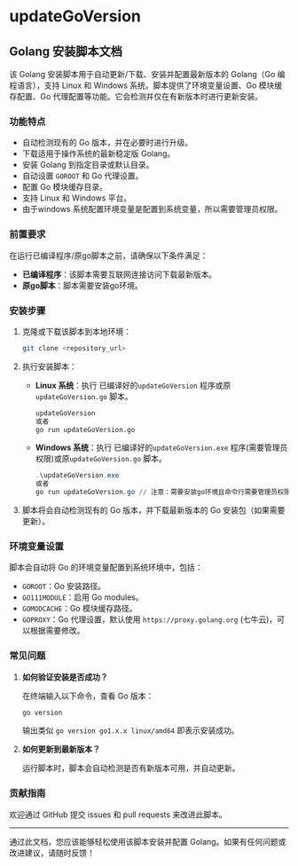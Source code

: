# updateGoVersion
## Golang 安装脚本文档

该 Golang 安装脚本用于自动更新/下载、安装并配置最新版本的 Golang（Go 编程语言），支持 Linux 和 Windows 系统。脚本提供了环境变量设置、Go 模块缓存配置、Go 代理配置等功能。它会检测并仅在有新版本时进行更新安装。

### 功能特点

- 自动检测现有的 Go 版本，并在必要时进行升级。
- 下载适用于操作系统的最新稳定版 Golang。
- 安装 Golang 到指定目录或默认目录。
- 自动设置 `GOROOT` 和 Go 代理设置。
- 配置 Go 模块缓存目录。
- 支持 Linux 和 Windows 平台。
- 由于windows 系统配置环境变量是配置到系统变量，所以需要管理员权限。

### 前置要求

在运行已编译程序/原go脚本之前，请确保以下条件满足：
- **已编译程序**：该脚本需要互联网连接访问下载最新版本。
- **原go脚本**：脚本需要安装go环境。

### 安装步骤

1. 克隆或下载该脚本到本地环境：

   ```bash
   git clone <repository_url>
   ```

2. 执行安装脚本：
    - **Linux 系统**：执行 已编译好的`updateGoVersion` 程序或原`updateGoVersion.go` 脚本。

      ```bash
      updateGoVersion
      或者
      go run updateGoVersion.go
      ```

    - **Windows 系统**：执行 已编译好的`updateGoVersion.exe` 程序(需要管理员权限)或原`updateGoVersion.go` 脚本。

      ```powershell
      .\updateGoVersion.exe
      或者
      go run updateGoVersion.go // 注意：需要安装go环境且命令行需要管理员权限
      ```

3. 脚本将会自动检测现有的 Go 版本，并下载最新版本的 Go 安装包（如果需要更新）。


### 环境变量设置

脚本会自动将 Go 的环境变量配置到系统环境中，包括：

- `GOROOT`：Go 安装路径。
- `GO111MODULE`：启用 Go modules。
- `GOMODCACHE`：Go 模块缓存路径。
- `GOPROXY`：Go 代理设置，默认使用 `https://proxy.golang.org` (七牛云)，可以根据需要修改。


### 常见问题

1. **如何验证安装是否成功？**

   在终端输入以下命令，查看 Go 版本：

   ```bash
   go version
   ```

   输出类似 `go version go1.x.x linux/amd64` 即表示安装成功。

2. **如何更新到最新版本？**

   运行脚本时，脚本会自动检测是否有新版本可用，并自动更新。

### 贡献指南

欢迎通过 GitHub 提交 issues 和 pull requests 来改进此脚本。

---

通过此文档，您应该能够轻松使用该脚本安装并配置 Golang。如果有任何问题或改进建议，请随时反馈！
